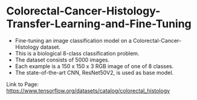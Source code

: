 # Colorectal-Cancer-Histology-Transfer-Learning-and-Fine-Tuning

* Fine-tuning an image classification model on a Colorectal-Cancer-Histology dataset.
* This is a biological 8-class classification problem.
* The dataset consists of 5000 images.
* Each example is a 150 x 150 x 3 RGB image of one of 8 classes.
* The state-of-the-art CNN, ResNet50V2, is used as base model.

Link to Page: https://www.tensorflow.org/datasets/catalog/colorectal_histology
